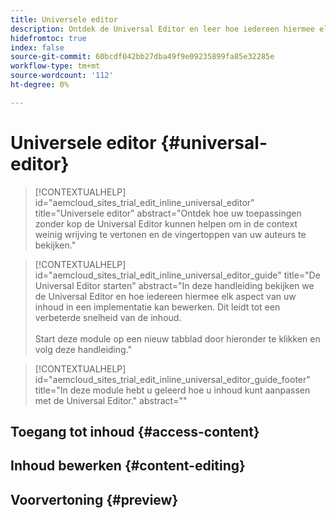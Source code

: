 ```yaml
---
title: Universele editor
description: Ontdek de Universal Editor en leer hoe iedereen hiermee elk aspect van uw inhoud in een implementatie kan bewerken.
hidefromtoc: true
index: false
source-git-commit: 60bcdf042bb27dba49f9e09235899fa85e32285e
workflow-type: tm+mt
source-wordcount: '112'
ht-degree: 0%

---
```



# Universele editor {#universal-editor}

>[!CONTEXTUALHELP]
>id="aemcloud_sites_trial_edit_inline_universal_editor"
>title="Universele editor"
>abstract="Ontdek hoe uw toepassingen zonder kop de Universal Editor kunnen helpen om in de context weinig wrijving te vertonen en de vingertoppen van uw auteurs te bekijken."

>[!CONTEXTUALHELP]
>id="aemcloud_sites_trial_edit_inline_universal_editor_guide"
>title="De Universal Editor starten"
>abstract="In deze handleiding bekijken we de Universal Editor en hoe iedereen hiermee elk aspect van uw inhoud in een implementatie kan bewerken. Dit leidt tot een verbeterde snelheid van de inhoud.<br><br>Start deze module op een nieuw tabblad door hieronder te klikken en volg deze handleiding."

>[!CONTEXTUALHELP]
>id="aemcloud_sites_trial_edit_inline_universal_editor_guide_footer"
>title="In deze module hebt u geleerd hoe u inhoud kunt aanpassen met de Universal Editor."
>abstract=""

## Toegang tot inhoud {#access-content}

## Inhoud bewerken {#content-editing}

## Voorvertoning {#preview}
